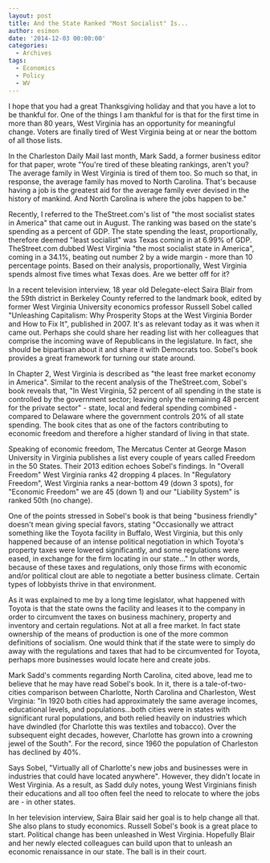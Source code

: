 ```yaml
---
layout: post
title: And the State Ranked "Most Socialist" Is...
author: esimon
date: '2014-12-03 00:00:00'
categories:
  - Archives
tags:
  - Economics
  - Policy
  - WV
---
```

I hope that you had a great Thanksgiving holiday and that you have a lot to be thankful for. One of the things I am thankful for is that for the first time in more than 80 years, West Virginia has an opportunity for meaningful change. Voters are finally tired of West Virginia being at or near the bottom of all those lists. 

In the Charleston Daily Mail last month, Mark Sadd, a former business editor for that paper, wrote "You're tired of these bleating rankings, aren't you? The average family in West Virginia is tired of them too. So much so that, in response, the average family has moved to North Carolina. That's because having a job is the greatest aid for the average family ever devised in the history of mankind. And North Carolina is where the jobs happen to be."

Recently, I referred to the TheStreet.com's list of "the most socialist states in America" that came out in August. The ranking was based on the state's spending as a percent of GDP. The state spending the least, proportionally, therefore deemed "least socialist" was Texas coming in at 6.99% of GDP. TheStreet.com dubbed West Virginia "the most socialist state in America", coming in a 34.1%, beating out number 2 by a wide margin - more than 10 percentage points. Based on their analysis, proportionally, West Virginia spends almost five times what Texas does. Are we better off for it? 

In a recent television interview, 18 year old Delegate-elect Saira Blair from the 59th district in Berkeley County referred to the landmark book, edited by former West Virginia University economics professor Russell Sobel called "Unleashing Capitalism: Why Prosperity Stops at the West Virginia Border and How to Fix It", published in 2007. It's as relevant today as it was when it came out. Perhaps she could share her reading list with her colleagues that comprise the incoming wave of Republicans in the legislature. In fact, she should be bipartisan about it and share it with Democrats too. Sobel's book provides a great framework for turning our state around. 

In Chapter 2, West Virginia is described as "the least free market economy in America". Similar to the recent analysis of the TheStreet.com, Sobel's book reveals that, "In West Virginia, 52 percent of all spending in the state is controlled by the government sector; leaving only the remaining 48 percent for the private sector" - state, local and federal spending combined - compared to Delaware where the government controls 20% of all state spending. The book cites that as one of the factors contributing to economic freedom and therefore a higher standard of living in that state. 

Speaking of economic freedom, The Mercatus Center at George Mason University in Virginia publishes a list every couple of years called Freedom in the 50 States. Their 2013 edition echoes Sobel's findings. In "Overall Freedom" West Virginia ranks 42 dropping 4 places. In "Regulatory Freedom", West Virginia ranks a near-bottom 49 (down 3 spots), for "Economic Freedom" we are 45 (down 1) and our "Liability System" is ranked 50th (no change). 

One of the points stressed in Sobel's book is that being "business friendly" doesn't mean giving special favors, stating "Occasionally we attract something like the Toyota facility in Buffalo, West Virginia, but this only happened because of an intense political negotiation in which Toyota's property taxes were lowered significantly, and some regulations were eased, in exchange for the firm locating in our state..." In other words, because of these taxes and regulations, only those firms with economic and/or political clout are able to negotiate a better business climate. Certain types of lobbyists thrive in that environment. 

As it was explained to me by a long time legislator, what happened with Toyota is that the state owns the facility and leases it to the company in order to circumvent the taxes on business machinery, property and inventory and certain regulations. Not at all a free market. In fact state ownership of the means of production is one of the more common definitions of socialism. One would think that if the state were to simply do away with the regulations and taxes that had to be circumvented for Toyota, perhaps more businesses would locate here and create jobs. 

Mark Sadd's comments regarding North Carolina, cited above, lead me to believe that he may have read Sobel's book. In it, there is a tale-of-two-cities comparison between Charlotte, North Carolina and Charleston, West Virginia: "In 1920 both cities had approximately the same average incomes, educational levels, and populations...both cities were in states with significant rural populations, and both relied heavily on industries which have dwindled (for Charlotte this was textiles and tobacco). Over the subsequent eight decades, however, Charlotte has grown into a crowning jewel of the South". For the record, since 1960 the population of Charleston has declined by 40%. 

Says Sobel, "Virtually all of Charlotte's new jobs and businesses were in industries that could have located anywhere". However, they didn't locate in West Virginia. As a result, as Sadd duly notes, young West Virginians finish their educations and all too often feel the need to relocate to where the jobs are - in other states. 

In her television interview, Saira Blair said her goal is to help change all that. She also plans to study economics. Russell Sobel's book is a great place to start. Political change has been unleashed in West Virginia. Hopefully Blair and her newly elected colleagues can build upon that to unleash an economic renaissance in our state. The ball is in their court. 

